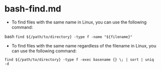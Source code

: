 
# bash-find.md
- To find files with the same name in Linux, you can use the following command:

bash
`find ${/path/to/directory} -type f -name "${filename}"`

- To find files with the same name regardless of the filename in Linux, you can use the following command:


`find ${/path/to/directory} -type f -exec basename {} \; | sort | uniq -d`
